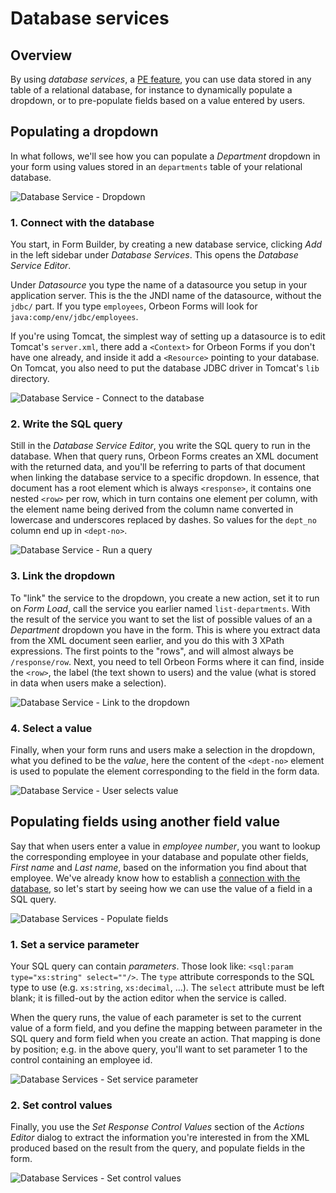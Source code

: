 # Database services

<!-- toc -->

## Overview

By using *database services*, a [PE feature](http://www.orbeon.com/pricing), you can use data stored in any table of a relational database, for instance to dynamically populate a dropdown, or to pre-populate fields based on a value entered by users.

## Populating a dropdown

In what follows, we'll see how you can populate a *Department* dropdown in your form using values stored in an `departments` table of your relational database.

![Database Service - Dropdown](https://orbeon.mybalsamiq.com/mockups/3495681.png?key=0aef78079ee7f7d7df5b0ab3365003107bff3097)

### 1. Connect with the database

You start, in Form Builder, by creating a new database service, clicking *Add* in the left sidebar under *Database Services*. This opens the *Database Service Editor*.

Under *Datasource* you type the name of a datasource you setup in your application server. This is the the JNDI name of the datasource, without the `jdbc/` part. If you type `employees`, Orbeon Forms will look for `java:comp/env/jdbc/employees`.

If you're using Tomcat, the simplest way of setting up a datasource is to edit Tomcat's `server.xml`, there add a `<Context>` for Orbeon Forms if you don't have one already, and inside it add a `<Resource>` pointing to your database. On Tomcat, you also need to put the database JDBC driver in Tomcat's `lib` directory.

![Database Service - Connect to the database](https://orbeon.mybalsamiq.com/mockups/3492353.png?key=5b6d8a77397e4b7de268cf14dea4e60c694555de)

### 2. Write the SQL query

Still in the *Database Service Editor*, you write the SQL query to run in the database. When that query runs, Orbeon Forms creates an XML document with the returned data, and you'll be referring to parts of that document when linking the database service to a specific dropdown. In essence, that document has a root element which is always `<response>`, it contains one nested `<row>` per row, which in turn contains one element per column, with the element name being derived from the column name converted in lowercase and underscores replaced by dashes. So values for the `dept_no` column end up in `<dept-no>`.

![Database Service - Run a query](https://orbeon.mybalsamiq.com/mockups/3492410.png?key=5932ce2360c24e025c7089374d153a38e837d72c)

### 3. Link the dropdown

To "link" the service to the dropdown, you create a new action, set it to run on *Form Load*, call the service you earlier named `list-departments`. With the result of the service you want to set the list of possible values of an a *Department* dropdown you have in the form. This is where you extract data from the XML document seen earlier, and you do this with 3 XPath expressions. The first points to the "rows", and will almost always be `/response/row`. Next, you need to tell Orbeon Forms where it can find, inside the `<row>`, the label (the text shown to users) and the value (what is stored in data when users make a selection).

![Database Service - Link to the dropdown](https://orbeon.mybalsamiq.com/mockups/3495548.png?key=f4f2e69b9a6fa9f8b95b4374cd5d916e1d20021e)

### 4. Select a value

Finally, when your form runs and users make a selection in the dropdown, what you defined to be the *value*, here the content of the `<dept-no>` element is used to populate the element corresponding to the field in the form data.

![Database Service - User selects value](https://orbeon.mybalsamiq.com/mockups/3495565.png?key=841eef62620e9825a0008b66db449881ef52faf0)

## Populating fields using another field value

Say that when users enter a value in *employee number*, you want to lookup the corresponding employee in your database and populate other fields, *First name* and *Last name*, based on the information you find about that employee. We've already know how to establish a [connection with the database](#1-connect-with-the-database), so let's start by seeing how we can use the value of a field in a SQL query.

![Database Services - Populate fields](https://orbeon.mybalsamiq.com/mockups/3496134.png?key=9afebca492194367800ecb4f8115399f58620646)

### 1. Set a service parameter

Your SQL query can contain *parameters*. Those look like: `<sql:param type="xs:string" select=""/>`. The `type` attribute corresponds to the SQL type to use (e.g. `xs:string`, `xs:decimal`, …). The `select` attribute must be left blank; it is filled-out by the action editor when the service is called.

When the query runs, the value of each parameter is set to the current value of a form field, and you define the mapping between parameter in the SQL query and form field when you create an action. That mapping is done by position; e.g. in the above query, you'll want to set parameter 1 to the control containing an employee id.

![Database Services - Set service parameter](https://orbeon.mybalsamiq.com/mockups/3496171.png?key=35cd8774cb62e8d8773b71aa33d797bb49a98264)

### 2. Set control values

Finally, you use the *Set Response Control Values* section of the *Actions Editor* dialog to extract the information you're interested in from the XML produced based on the result from the query, and populate fields in the form.

![Database Services - Set control values](https://orbeon.mybalsamiq.com/mockups/3496182.png?key=3edd2eeb09ef054c3e18e6e18dfc0f085d60894c)